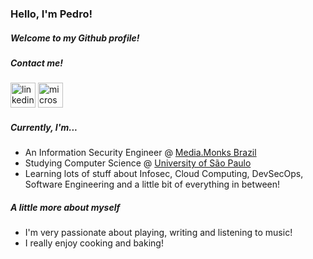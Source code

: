 ### Hello, I'm Pedro!
##### Welcome to my Github profile!

##### Contact me!
[<img src='https://cdn.jsdelivr.net/npm/simple-icons@3.0.1/icons/linkedin.svg' alt='linkedin' height='40'>](https://www.linkedin.com/in/pedrohdjs/)  [<img src='https://cdn.jsdelivr.net/npm/simple-icons@3.0.1/icons/microsoftoutlook.svg' alt='microsoftoutlook' height='40'>](mailto:pedrohdjs@outlook.com)  

##### Currently, I'm...
- An Information Security Engineer @ [Media.Monks Brazil](https://www.linkedin.com/company/media-monks-brasil/)
- Studying Computer Science @ [University of São Paulo](https://www5.usp.br/english/institutional/)
- Learning lots of stuff about Infosec, Cloud Computing, DevSecOps, Software Engineering and a little bit of everything in between!

##### A little more about myself
- I'm very passionate about playing, writing and listening to music!
- I really enjoy cooking and baking!
